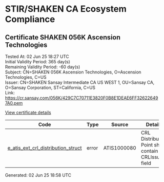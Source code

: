 # STIR/SHAKEN CA Ecosystem Compliance

## Certificate SHAKEN 056K Ascension Technologies

Tested At: 02 Jun 25 18:27 UTC\
Initial Validity Period: 365 day(s)\
Remaining Validity Period: -60 day(s)\
Subject: CN=SHAKEN 056K Ascension Technologies, O=Ascension Technologies, C=US\
Issuer: CN=SHAKEN Sansay Intermediate CA US WEST 1, OU=Sansay CA, O=Sansay Corporation, ST=California, C=US\
Link: https://cr.sansay.com/056K/429C7C70711E3820F0B8E1DEAE6FF326226497A0.pem

[View certificate details](https://x509.io/?cert=MIICvzCCAmWgAwIBAgIUQpx8cHEeOCDwuOHerm%2FzJiJkl6AwCgYIKoZIzj0EAwIwgYUxCzAJBgNVBAYTAlVTMRMwEQYDVQQIDApDYWxpZm9ybmlhMRswGQYDVQQKDBJTYW5zYXkgQ29ycG9yYXRpb24xEjAQBgNVBAsMCVNhbnNheSBDQTEwMC4GA1UEAwwnU0hBS0VOIFNhbnNheSBJbnRlcm1lZGlhdGUgQ0EgVVMgV0VTVCAxMB4XDTI0MDQwMjIyMDY0MloXDTI1MDQwMjIyMDY0MlowWzELMAkGA1UEBhMCVVMxHzAdBgNVBAoMFkFzY2Vuc2lvbiBUZWNobm9sb2dpZXMxKzApBgNVBAMMIlNIQUtFTiAwNTZLIEFzY2Vuc2lvbiBUZWNobm9sb2dpZXMwWTATBgcqhkjOPQIBBggqhkjOPQMBBwNCAATDve1mukIbv%2BJjAoQSwNni2auBgFipk6zHKmoW2XJ8SVT0oc7ALCvbhv1y4aWEdtaRL7A8yrDeeUzH83EBcy%2Bjo4HbMIHYMBYGCCsGAQUFBwEaBAowCKAGFgQwNTZLMBcGA1UdIAQQMA4wDAYKYIZIAYb%2FCQEBBDAdBgNVHQ4EFgQUIUUeQ9ZclHtEqGOz%2BqvwnHyzLN4wHwYDVR0jBBgwFoAUrNOT9UNDzAq%2BRVgXE32SfNzDAUYwRwYDVR0fBEAwPjA8oDqgOIY2aHR0cHM6Ly9hdXRoZW50aWNhdGUtYXBpLmljb25lY3Rpdi5jb20vZG93bmxvYWQvdjEvY3JsMAwGA1UdEwEB%2FwQCMAAwDgYDVR0PAQH%2FBAQDAgeAMAoGCCqGSM49BAMCA0gAMEUCIDWxhmgxNirjgZiEKjIICss514%2FRvCKgv%2Bt4phZpZ%2F3jAiEAv46rTPuguBH6aTx3Uln%2BHXroAuK%2Bjv7c7EgQK43gjfE%3D)

| Code | Type | Source | Details |
|------|------|--------|---------|
| [e_atis_ext_crl_distribution_struct](../../ISSUES/e_atis_ext_crl_distribution_struct/README.md) | error | ATIS1000080 | CRL Distribution Point shall contain a CRLIssuer field |


Generated: 02 Jun 25 18:58 UTC
